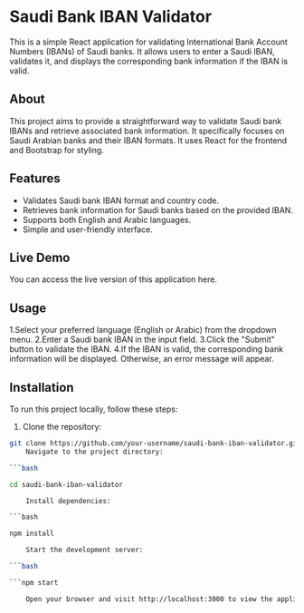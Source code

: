 # Saudi Bank IBAN Validator

This is a simple React application for validating International Bank Account Numbers (IBANs) of Saudi banks. It allows users to enter a Saudi IBAN, validates it, and displays the corresponding bank information if the IBAN is valid.


## About

This project aims to provide a straightforward way to validate Saudi bank IBANs and retrieve associated bank information. It specifically focuses on Saudi Arabian banks and their IBAN formats. It uses React for the frontend and Bootstrap for styling.

## Features

- Validates Saudi bank IBAN format and country code.
- Retrieves bank information for Saudi banks based on the provided IBAN.
- Supports both English and Arabic languages.
- Simple and user-friendly interface.


## Live Demo

You can access the live version of this application here.

## Usage

1.Select your preferred language (English or Arabic) from the dropdown menu.
2.Enter a Saudi bank IBAN in the input field.
3.Click the "Submit" button to validate the IBAN.
4.If the IBAN is valid, the corresponding bank information will be displayed. Otherwise, an error message will appear.

## Installation

To run this project locally, follow these steps:

1. Clone the repository:

```bash
git clone https://github.com/your-username/saudi-bank-iban-validator.git
    Navigate to the project directory:

```bash

cd saudi-bank-iban-validator

    Install dependencies:

```bash

npm install

    Start the development server:

```bash

```npm start

    Open your browser and visit http://localhost:3000 to view the application.
```

